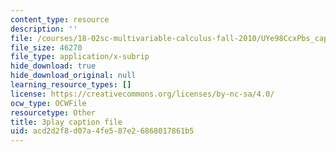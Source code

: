 ```yaml
---
content_type: resource
description: ''
file: /courses/18-02sc-multivariable-calculus-fall-2010/UYe98CcxPbs_captions.vtt
file_size: 46270
file_type: application/x-subrip
hide_download: true
hide_download_original: null
learning_resource_types: []
license: https://creativecommons.org/licenses/by-nc-sa/4.0/
ocw_type: OCWFile
resourcetype: Other
title: 3play caption file
uid: acd2d2f8-d07a-4fe5-87e2-6868017861b5
---
```

